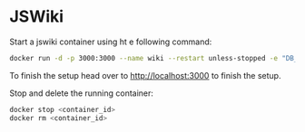 # JSWiki

Start a jswiki container using ht e following command: 

```bash
docker run -d -p 3000:3000 --name wiki --restart unless-stopped -e "DB_TYPE=sqlite" -e "DB_FILEPATH=/wiki/wiki.sqlite" -v "/home/technat/code/docker-ict-campus-demo/jswiki/wiki.sqlite:/data/wiki.sqlite" ghcr.io/requarks/wiki:2
```

To finish the setup head over to [http://localhost:3000](http://localhost:3000) to finish the setup.

Stop and delete the running container:

```bash
docker stop <container_id>  
docker rm <container_id> 
```
